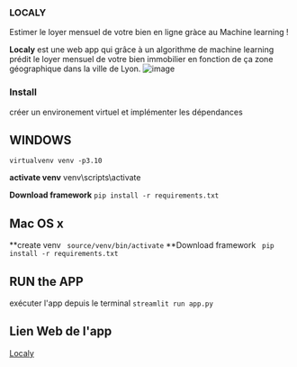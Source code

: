 ### LOCALY
Estimer le loyer mensuel de votre bien en ligne gràce au Machine learning !

**Localy** est une web app qui grâce à un algorithme de machine learning prédit le loyer mensuel de votre bien immobilier en fonction de ça zone géographique dans la ville de Lyon.
![image](https://user-images.githubusercontent.com/43534237/194075809-9ff3ff06-244e-42f6-88ca-c5f52f0522bf.png)

### Install
créer un environement virtuel et implémenter les dépendances

## WINDOWS
```virtualvenv venv -p3.10```

**activate venv**
venv\\scripts\\activate

**Download framework**
```pip install -r requirements.txt```

## Mac OS x
**create venv 
``` source/venv/bin/activate```
**Download framework
``` pip install -r requirements.txt```

## RUN the APP
exécuter l'app depuis le terminal 
```streamlit run app.py```

## Lien Web de l'app
[Localy](https://paulfaguet-localy-app-vrcpu1.streamlitapp.com/)
